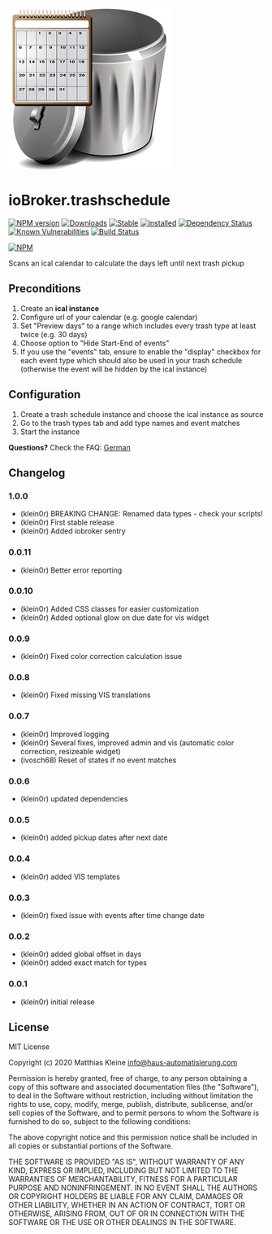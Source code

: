 ![Logo](admin/trashschedule.png)

# ioBroker.trashschedule

[![NPM version](http://img.shields.io/npm/v/iobroker.trashschedule.svg)](https://www.npmjs.com/package/iobroker.trashschedule)
[![Downloads](https://img.shields.io/npm/dm/iobroker.trashschedule.svg)](https://www.npmjs.com/package/iobroker.trashschedule)
[![Stable](http://iobroker.live/badges/trashschedule-stable.svg)](http://iobroker.live/badges/trashschedule-stable.svg)
[![installed](http://iobroker.live/badges/trashschedule-installed.svg)](http://iobroker.live/badges/trashschedule-installed.svg)
[![Dependency Status](https://img.shields.io/david/klein0r/iobroker.trashschedule.svg)](https://david-dm.org/klein0r/iobroker.trashschedule)
[![Known Vulnerabilities](https://snyk.io/test/github/klein0r/ioBroker.trashschedule/badge.svg)](https://snyk.io/test/github/klein0r/ioBroker.trashschedule)
[![Build Status](http://img.shields.io/travis/klein0r/ioBroker.trashschedule.svg)](https://travis-ci.org/klein0r/ioBroker.trashschedule)

[![NPM](https://nodei.co/npm/iobroker.trashschedule.png?downloads=true)](https://nodei.co/npm/iobroker.trashschedule/)

Scans an ical calendar to calculate the days left until next trash pickup

## Preconditions

1. Create an **ical instance**
2. Configure url of your calendar (e.g. google calendar)
3. Set "Preview days" to a range which includes every trash type at least twice (e.g. 30 days)
4. Choose option to "Hide Start-End of events"
5. If you use the "events" tab, ensure to enable the "display" checkbox for each event type which should also be used in your trash schedule (otherwise the event will be hidden by the ical instance)

## Configuration

1. Create a trash schedule instance and choose the ical instance as source
2. Go to the trash types tab and add type names and event matches
3. Start the instance

**Questions?** Check the FAQ: [German](https://github.com/klein0r/ioBroker.trashschedule/blob/master/faq_de.md)

## Changelog

### 1.0.0

* (klein0r) BREAKING CHANGE: Renamed data types - check your scripts!
* (klein0r) First stable release
* (klein0r) Added iobroker sentry

### 0.0.11

* (klein0r) Better error reporting

### 0.0.10

* (klein0r) Added CSS classes for easier customization
* (klein0r) Added optional glow on due date for vis widget

### 0.0.9

* (klein0r) Fixed color correction calculation issue

### 0.0.8

* (klein0r) Fixed missing VIS translations

### 0.0.7

* (klein0r) Improved logging
* (klein0r) Several fixes, improved admin and vis (automatic color correction, resizeable widget)
* (ivosch68) Reset of states if no event matches

### 0.0.6

* (klein0r) updated dependencies

### 0.0.5

* (klein0r) added pickup dates after next date

### 0.0.4

* (klein0r) added VIS templates

### 0.0.3

* (klein0r) fixed issue with events after time change date

### 0.0.2

* (klein0r) added global offset in days
* (klein0r) added exact match for types

### 0.0.1

* (klein0r) initial release

## License

MIT License

Copyright (c) 2020 Matthias Kleine <info@haus-automatisierung.com>

Permission is hereby granted, free of charge, to any person obtaining a copy
of this software and associated documentation files (the "Software"), to deal
in the Software without restriction, including without limitation the rights
to use, copy, modify, merge, publish, distribute, sublicense, and/or sell
copies of the Software, and to permit persons to whom the Software is
furnished to do so, subject to the following conditions:

The above copyright notice and this permission notice shall be included in all
copies or substantial portions of the Software.

THE SOFTWARE IS PROVIDED "AS IS", WITHOUT WARRANTY OF ANY KIND, EXPRESS OR
IMPLIED, INCLUDING BUT NOT LIMITED TO THE WARRANTIES OF MERCHANTABILITY,
FITNESS FOR A PARTICULAR PURPOSE AND NONINFRINGEMENT. IN NO EVENT SHALL THE
AUTHORS OR COPYRIGHT HOLDERS BE LIABLE FOR ANY CLAIM, DAMAGES OR OTHER
LIABILITY, WHETHER IN AN ACTION OF CONTRACT, TORT OR OTHERWISE, ARISING FROM,
OUT OF OR IN CONNECTION WITH THE SOFTWARE OR THE USE OR OTHER DEALINGS IN THE
SOFTWARE.